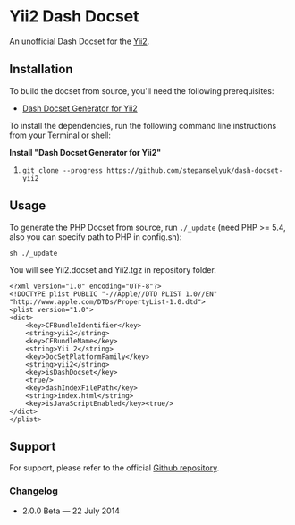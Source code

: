 # Yii2 Dash Docset

An unofficial Dash Docset for the [Yii2][1].

## Installation

To build the docset from source, you'll need the following prerequisites:

* [Dash Docset Generator for Yii2][2]

To install the dependencies, run the following command line instructions from your Terminal or shell:

**Install "Dash Docset Generator for Yii2"**

1. `git clone --progress https://github.com/stepanselyuk/dash-docset-yii2`

## Usage

To generate the PHP Docset from source, run `./_update` (need PHP >= 5.4, also you can specify path to PHP in config.sh):

`sh ./_update`

You will see Yii2.docset and Yii2.tgz in repository folder.

```
<?xml version="1.0" encoding="UTF-8"?>
<!DOCTYPE plist PUBLIC "-//Apple//DTD PLIST 1.0//EN" "http://www.apple.com/DTDs/PropertyList-1.0.dtd">
<plist version="1.0">
<dict>
	<key>CFBundleIdentifier</key>
	<string>yii2</string>
	<key>CFBundleName</key>
	<string>Yii 2</string>
	<key>DocSetPlatformFamily</key>
	<string>yii2</string>
	<key>isDashDocset</key>
	<true/>
	<key>dashIndexFilePath</key>
	<string>index.html</string>
	<key>isJavaScriptEnabled</key><true/>
</dict>
</plist>
```

## Support

For support, please refer to the official [Github repository][2].

### Changelog

* 2.0.0 Beta — 22 July 2014

[1]: http://yiiframework.com/
[2]: https://github.com/stepanselyuk/dash-docset-yii2
